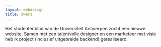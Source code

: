 ```yaml
---
layout: webdesign
title: dwars
---
```

Het studentenblad van de Universiteit Antwerpen zocht een nieuwe website. Samen met een talentvolle designer en een marketeer met visie heb ik project (inclusief uitgebreide backend) gerealiseerd.
